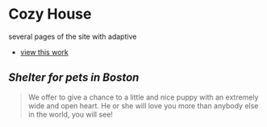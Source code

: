 # Cozy House

several pages of the site with adaptive

- [view this work](https://geday.github.io/cozy_house/)

## _Shelter for pets in Boston_

> We offer to give a chance to a little and nice puppy
> with an extremely wide and open heart. He or she will
> love you more than anybody else in the world, you will see!
